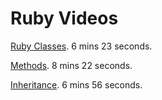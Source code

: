 # Ruby Videos

[Ruby Classes](https://www.youtube.com/watch?v=mrFq-ETuUeo&t=0s&list=PLdnONIhPScSQ4BDEoYv1gImEvLFnpgVXo&index=7). 6 mins 23 seconds.

[Methods](https://www.youtube.com/watch?v=kXJbAPnONV8&t=0s&list=PLdnONIhPScSQ4BDEoYv1gImEvLFnpgVXo&index=6). 8 mins 22 seconds.

[Inheritance](https://www.youtube.com/watch?v=FmZT4SUC5n0&t=0s&list=PLdnONIhPScSQ4BDEoYv1gImEvLFnpgVXo&index=5). 6 mins 56 seconds.

